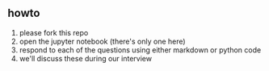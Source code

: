 howto
---
1. please fork this repo
2. open the jupyter notebook (there's only one here)
3. respond to each of the questions using either markdown or python code
4. we'll discuss these during our interview
